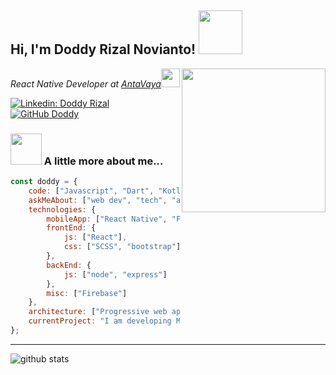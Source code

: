 <h2>Hi, I'm Doddy Rizal Novianto! <img src="https://media.giphy.com/media/gmmdtnbcRdDMs/giphy.gif" width="70"></h2>
<img align='right' src="https://media.giphy.com/media/M9gbBd9nbDrOTu1Mqx/giphy.gif" width="230">
<p><em>React Native Developer at <a href="http://antavaya.com">AntaVaya</a><img src="https://media.giphy.com/media/WUlplcMpOCEmTGBtBW/giphy.gif" width="30"> 
</em></p>

[![Linkedin: Doddy Rizal](https://img.shields.io/badge/-Doddy-blue?style=flat-square&logo=Linkedin&logoColor=white&link=https://www.linkedin.com/in/doddy-rizal-novianto-559269157/)](https://www.linkedin.com/in/doddy-rizal-novianto-559269157/)
[![GitHub Doddy](https://img.shields.io/github/followers/Drzaln?label=follow&style=social)](https://github.com/Drzaln)

### <img src="https://media.giphy.com/media/L12CyKeFwRwp4dphvt/giphy.gif" width="50"> A little more about me...  

```javascript
const doddy = {
    code: ["Javascript", "Dart", "Kotlin"],
    askMeAbout: ["web dev", "tech", "app dev", "photography"],
    technologies: {
        mobileApp: ["React Native", "Flutter", "Android Native"],
        frontEnd: {
            js: ["React"],
            css: ["SCSS", "bootstrap"]
        },
        backEnd: {
            js: ["node", "express"]
        },
        misc: ["Firebase"]
    },
    architecture: ["Progressive web applications", "Single page applications"],
    currentProject: "I am developing Mobile App for AntaVaya using React Native"
};
```
---

![github stats](https://github-readme-stats.vercel.app/api?username=drzaln&show_icons=true&theme=dracula)
